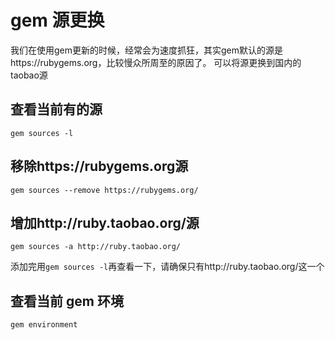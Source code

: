 # gem 源更换 #

我们在使用gem更新的时候，经常会为速度抓狂，其实gem默认的源是https://rubygems.org，比较慢众所周至的原因了。
可以将源更换到国内的taobao源

## 查看当前有的源 ##

    gem sources -l

## 移除https://rubygems.org源 ##

    gem sources --remove https://rubygems.org/

## 增加http://ruby.taobao.org/源 ##

    gem sources -a http://ruby.taobao.org/

添加完用`gem sources -l`再查看一下，请确保只有http://ruby.taobao.org/这一个

## 查看当前 gem 环境 ##

    gem environment
